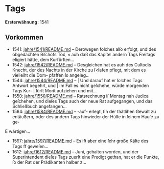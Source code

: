 # Tags

**Ersterwähnung:** 1541

## Vorkommen
- 1541: [jahre/1541/README.md](../jahre/1541/README.md) – Derowegen
folches alſo erfolgt, und des obgedachten Biſchofs Tod, «
auh daß das Kapitel andern Tags Freitags eligiert hätte,
dem Kurfürſten...
- 1542: [jahre/1542/README.md](../jahre/1542/README.md) – Desgleichen
hat es auh des Cuſtodis Knecht, der des Nachts in der
Kirche zu ſ<lafen pflegt, mit dem es vielleiht die Dom-
pfaffen ſo angeleg...
- 1544: [jahre/1544/README.md](../jahre/1544/README.md) – |
Und darauf hat er ſolches Tags Antwort begehrt, und |
im Fall es nicht geſchehe, würde morgenden Tags Kur- |
ſürſt Morit aufziehen und mit...
- 1550: [jahre/1550/README.md](../jahre/1550/README.md) – Ratsrechnung iſ Montag nah Judica geſchehen, und
dieſes Tags auch der neue Rat aufgegangen, und das
Schließbuch angefangen...
- 1584: [jahre/1584/README.md](../jahre/1584/README.md) – -auf-
erlegt, ſih der thätlihen Gewalt zu entäußern, oder des
andern Tags hinwieder der Hülfe in ſeinem Hauſe zu ge-

E wärtigen...
- 1597: [jahre/1597/README.md](../jahre/1597/README.md) – Es ift aber eine ſehr große Kälte des Tags
ﬀ geweſen...
- 1612: [jahre/1612/README.md](../jahre/1612/README.md) – Juni, gehalten worden, und der Superintendent
dieſes Tags zuerſt eine Predigt gethan, hat er die Punkte,
ſo der Rat der Prädikanten halber z...

